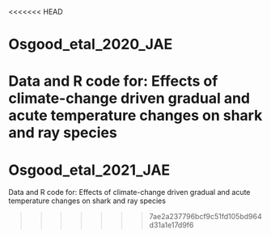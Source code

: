 <<<<<<< HEAD
# Osgood_etal_2020_JAE
Data and R code for: Effects of climate-change driven gradual and acute temperature changes on shark and ray species 
=======
# Osgood_etal_2021_JAE
Data and R code for: Effects of climate-change driven gradual and acute temperature changes on shark and ray species 
>>>>>>> 7ae2a237796bcf9c51fd105bd964d31a1e17d9f6
